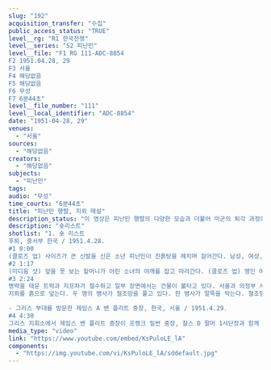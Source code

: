 ```yaml
---
slug: "192"
acquisition_transfer: "수집"
public_access_status: "TRUE"
level__rg: "R1 한국전쟁"
level__series: "S2 피난민"
level__file: "F1 RG 111-ADC-8854
F2 1951.04.28, 29
F3 서울 
F4 해당없음 
F5 해당없음
F6 무성 
F7 6분44초"
level__file_number: "111"
level__local_identifier: "ADC-8854"
date: "1951-04-28, 29"
venues: 
  - "서울"
sources: 
  - "해당없음"
creators: 
  - "해당없음"
subjects: 
  - "피난민"
tags: 
audio: "무성"
time_courts: "6분44초"
title: "피난민 행렬, 지뢰 매설"
description_status: "이 영상은 피난민 행렬의 다양한 모습과 더불어 미군의 퇴각 과정에서 지뢰 매설 등의 모습을 담고 있다. 미군 지도부가 참전한 그리스군을 방문하는 모습도 있다."
description: "숏리스트"
shotlist: "1. 숏 리스트
후퇴, 중서부 한국 / 1951.4.28.
#1 0:00
(클로즈 업) 사이즈가 큰 신발을 신은 소년 피난민이 진흙탕을 헤치며 걸어간다. 남성, 여성, 어린이 피난민들이 진흙탕 길을 따라 이동하고 있다. 임시로 만든 수레를 한 가족이 끌고 간다. 수레가 진흙탕에 빠져도 부부는 웃음을 잃지 않는다. 마침내 수레를 빼낸다. 어린 소녀가 어린 소년의 손을 잡고 걸어간다. 
#2 1:17
(미디움 샷) 앞을 못 보는 할머니가 어린 소녀의 어깨를 잡고 따라간다. (클로즈 업) 맹인 여성의 얼굴. (클로즈 업) 어린 소녀의 외투를 잡고 따라가는 시각 장애인 여성. (미디움 롱 샷) 여성과 아이가 진흙탕에 갇힌 카트를 밀고 간다. (미디엄 롱 샷) 파괴된 다리 근처 한강의 강둑을 따라 길게 늘어선 난민 행렬. (수평 회전 촬영) 수천 명의 난민들이 강둑에서 강을 건너려 기다리고 있다.
#3 2:24
병력을 태운 트럭과 지프차가 철수하고 일부 장면에서는 건물이 불타고 있다. 서울과 의정부 사이의 최후 방어선으로 철수하고 있다. 기동사단 공병들이 대전차 지뢰밭을 설치한다. (클로즈 업) 구멍에 지뢰 매설. 병사들이 땅을 판다. 병사들이 구멍을 판다. 병장이 퓨즈를 설치한다. 제1기동사단 패치를 착용한 중위. 지뢰를 흙으로 덮고 있다.
지뢰를 흙으로 덮는다. 두 명의 병사가 철조망을 풀고 있다. 한 병사가 말뚝을 박는다. 철조망을 철제 말뚝에 끼운다.

- 그리스 부대를 방문한 제임스 A 밴 플리트 중장, 한국, 서울 / 1951.4.29.
#4 4:30
그리스 지휘소에서 제임스 밴 플리트 중장이 프랭크 밀번 중장, 찰스 D 팔머 1사단장과 함께 있다. 그들이 그리스군 지휘관 다스콜로풀리스 대령과 인사하고 있다. 밴 플리트가 의장대를 사열하고 장교들과 악수한다. 밴 플리트 장군이 그리스 장교가 준 삶은 달걀을 웃으며 받는다. (클로즈 업) 프랭크 밀번 장군. 밴 플리트가 경례와 작별 인사를 하고 보좌관과 함께 떠난다. (클로즈 업) 다스콜로풀리스 대령."
media_type: "video"
link: "https://www.youtube.com/embed/KsPuloLE_lA"
components: 
  - "https://img.youtube.com/vi/KsPuloLE_lA/sddefault.jpg"
---
```

